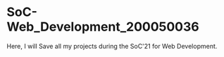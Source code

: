 # SoC-Web_Development_200050036
Here, I will Save all my projects during the SoC'21 for Web Development.

